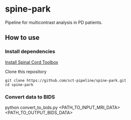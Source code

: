 # spine-park

Pipeline for multicontrast analysis in PD patients.

## How to use

### Install dependencies

[Install Spinal Cord Toolbox](https://spinalcordtoolbox.com/user_section/installation.html)

Clone this repository
```
git clone https://github.com/sct-pipeline/spine-park.git
cd spine-park
```

### Convert data to BIDS

python convert_to_bids.py <PATH_TO_INPUT_MRI_DATA> <PATH_TO_OUTPUT_BIDS_DATA>
